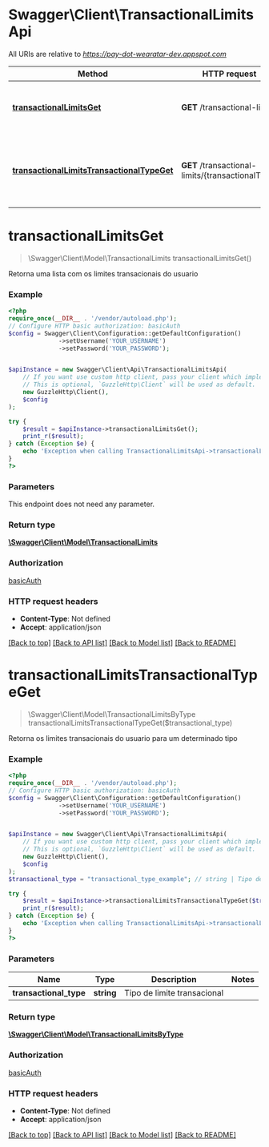 # Swagger\Client\TransactionalLimitsApi

All URIs are relative to *https://pay-dot-wearatar-dev.appspot.com*

Method | HTTP request | Description
------------- | ------------- | -------------
[**transactionalLimitsGet**](TransactionalLimitsApi.md#transactionallimitsget) | **GET** /transactional-limits | Retorna uma lista com os limites transacionais do usuario
[**transactionalLimitsTransactionalTypeGet**](TransactionalLimitsApi.md#transactionallimitstransactionaltypeget) | **GET** /transactional-limits/{transactionalType} | Retorna os limites transacionais do usuario para um determinado tipo

# **transactionalLimitsGet**
> \Swagger\Client\Model\TransactionalLimits transactionalLimitsGet()

Retorna uma lista com os limites transacionais do usuario

### Example
```php
<?php
require_once(__DIR__ . '/vendor/autoload.php');
// Configure HTTP basic authorization: basicAuth
$config = Swagger\Client\Configuration::getDefaultConfiguration()
              ->setUsername('YOUR_USERNAME')
              ->setPassword('YOUR_PASSWORD');


$apiInstance = new Swagger\Client\Api\TransactionalLimitsApi(
    // If you want use custom http client, pass your client which implements `GuzzleHttp\ClientInterface`.
    // This is optional, `GuzzleHttp\Client` will be used as default.
    new GuzzleHttp\Client(),
    $config
);

try {
    $result = $apiInstance->transactionalLimitsGet();
    print_r($result);
} catch (Exception $e) {
    echo 'Exception when calling TransactionalLimitsApi->transactionalLimitsGet: ', $e->getMessage(), PHP_EOL;
}
?>
```

### Parameters
This endpoint does not need any parameter.

### Return type

[**\Swagger\Client\Model\TransactionalLimits**](../Model/TransactionalLimits.md)

### Authorization

[basicAuth](../../README.md#basicAuth)

### HTTP request headers

 - **Content-Type**: Not defined
 - **Accept**: application/json

[[Back to top]](#) [[Back to API list]](../../README.md#documentation-for-api-endpoints) [[Back to Model list]](../../README.md#documentation-for-models) [[Back to README]](../../README.md)

# **transactionalLimitsTransactionalTypeGet**
> \Swagger\Client\Model\TransactionalLimitsByType transactionalLimitsTransactionalTypeGet($transactional_type)

Retorna os limites transacionais do usuario para um determinado tipo

### Example
```php
<?php
require_once(__DIR__ . '/vendor/autoload.php');
// Configure HTTP basic authorization: basicAuth
$config = Swagger\Client\Configuration::getDefaultConfiguration()
              ->setUsername('YOUR_USERNAME')
              ->setPassword('YOUR_PASSWORD');


$apiInstance = new Swagger\Client\Api\TransactionalLimitsApi(
    // If you want use custom http client, pass your client which implements `GuzzleHttp\ClientInterface`.
    // This is optional, `GuzzleHttp\Client` will be used as default.
    new GuzzleHttp\Client(),
    $config
);
$transactional_type = "transactional_type_example"; // string | Tipo de limite transacional

try {
    $result = $apiInstance->transactionalLimitsTransactionalTypeGet($transactional_type);
    print_r($result);
} catch (Exception $e) {
    echo 'Exception when calling TransactionalLimitsApi->transactionalLimitsTransactionalTypeGet: ', $e->getMessage(), PHP_EOL;
}
?>
```

### Parameters

Name | Type | Description  | Notes
------------- | ------------- | ------------- | -------------
 **transactional_type** | **string**| Tipo de limite transacional |

### Return type

[**\Swagger\Client\Model\TransactionalLimitsByType**](../Model/TransactionalLimitsByType.md)

### Authorization

[basicAuth](../../README.md#basicAuth)

### HTTP request headers

 - **Content-Type**: Not defined
 - **Accept**: application/json

[[Back to top]](#) [[Back to API list]](../../README.md#documentation-for-api-endpoints) [[Back to Model list]](../../README.md#documentation-for-models) [[Back to README]](../../README.md)

